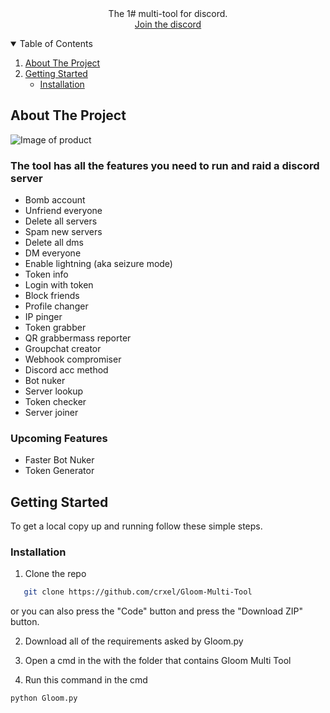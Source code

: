 <br />
<p align="center">

                 
  <h3 align="center"></h3>

  <p align="center">
    The 1# multi-tool for discord.  
    <br />
    <a href="https://discord.gg/R8Mc8aKqUb">Join the discord</a>
  </p>
</p>

<details open="open">
  <summary>Table of Contents</summary>
  <ol>
    <li>
      <a href="#about-the-project">About The Project</a>
      <ul>
      </ul>
    </li>
    <li>
      <a href="#getting-started">Getting Started</a>
      <ul>
        <li><a href="#installation">Installation</a></li>
      </ul>
    </li>
  </ol>
</details>

## About The Project

<img src="https://media.discordapp.net/attachments/1112218030706004008/1112490168369295370/Untitled160_20230528171836.png?width=1070&height=602" alt="Image of product">

### The tool has all the features you need to run and raid a discord server  

+ Bomb account
+ Unfriend everyone
+ Delete all servers
+ Spam new servers
+ Delete all dms
+ DM everyone
+ Enable lightning (aka seizure mode)
+ Token info
+ Login with token
+ Block friends
+ Profile changer
+ IP pinger
+ Token grabber
+ QR grabbermass reporter
+ Groupchat creator
+ Webhook compromiser
+ Discord acc method
+ Bot nuker
+ Server lookup
+ Token checker
+ Server joiner



### Upcoming Features

- Faster Bot Nuker
- Token Generator

## Getting Started

To get a local copy up and running follow these simple steps.

### Installation

1. Clone the repo
```sh
   git clone https://github.com/crxel/Gloom-Multi-Tool
```
or you can also press the "Code" button and press the "Download ZIP" button.

2. Download all of the requirements asked by Gloom.py

3. Open a cmd in the with the folder that contains Gloom Multi Tool

4. Run this command in the cmd
  ```sh
  python Gloom.py
  ```

